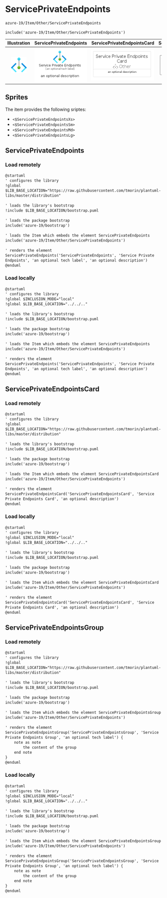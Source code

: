 # ServicePrivateEndpoints


```text
azure-19/Item/Other/ServicePrivateEndpoints
```

```text
include('azure-19/Item/Other/ServicePrivateEndpoints')
```



| Illustration | ServicePrivateEndpoints | ServicePrivateEndpointsCard | ServicePrivateEndpointsGroup |
| :---: | :---: | :---: | :---: |
| ![illustration for Illustration](../../../azure-19/Item/Other/ServicePrivateEndpoints.png) | ![illustration for ServicePrivateEndpoints](../../../azure-19/Item/Other/ServicePrivateEndpoints.Local.png) | ![illustration for ServicePrivateEndpointsCard](../../../azure-19/Item/Other/ServicePrivateEndpointsCard.Local.png) | ![illustration for ServicePrivateEndpointsGroup](../../../azure-19/Item/Other/ServicePrivateEndpointsGroup.Local.png) |



## Sprites
The item provides the following sriptes:

- `<$ServicePrivateEndpointsXs>`
- `<$ServicePrivateEndpointsSm>`
- `<$ServicePrivateEndpointsMd>`
- `<$ServicePrivateEndpointsLg>`





## ServicePrivateEndpoints

### Load remotely
```plantuml
@startuml
' configures the library
!global $LIB_BASE_LOCATION="https://raw.githubusercontent.com/tmorin/plantuml-libs/master/distribution"

' loads the library's bootstrap
!include $LIB_BASE_LOCATION/bootstrap.puml

' loads the package bootstrap
include('azure-19/bootstrap')

' loads the Item which embeds the element ServicePrivateEndpoints
include('azure-19/Item/Other/ServicePrivateEndpoints')

' renders the element
ServicePrivateEndpoints('ServicePrivateEndpoints', 'Service Private Endpoints', 'an optional tech label', 'an optional description')
@enduml
```

### Load locally
```plantuml
@startuml
' configures the library
!global $INCLUSION_MODE="local"
!global $LIB_BASE_LOCATION="../../.."

' loads the library's bootstrap
!include $LIB_BASE_LOCATION/bootstrap.puml

' loads the package bootstrap
include('azure-19/bootstrap')

' loads the Item which embeds the element ServicePrivateEndpoints
include('azure-19/Item/Other/ServicePrivateEndpoints')

' renders the element
ServicePrivateEndpoints('ServicePrivateEndpoints', 'Service Private Endpoints', 'an optional tech label', 'an optional description')
@enduml
```

## ServicePrivateEndpointsCard

### Load remotely
```plantuml
@startuml
' configures the library
!global $LIB_BASE_LOCATION="https://raw.githubusercontent.com/tmorin/plantuml-libs/master/distribution"

' loads the library's bootstrap
!include $LIB_BASE_LOCATION/bootstrap.puml

' loads the package bootstrap
include('azure-19/bootstrap')

' loads the Item which embeds the element ServicePrivateEndpointsCard
include('azure-19/Item/Other/ServicePrivateEndpoints')

' renders the element
ServicePrivateEndpointsCard('ServicePrivateEndpointsCard', 'Service Private Endpoints Card', 'an optional description')
@enduml
```

### Load locally
```plantuml
@startuml
' configures the library
!global $INCLUSION_MODE="local"
!global $LIB_BASE_LOCATION="../../.."

' loads the library's bootstrap
!include $LIB_BASE_LOCATION/bootstrap.puml

' loads the package bootstrap
include('azure-19/bootstrap')

' loads the Item which embeds the element ServicePrivateEndpointsCard
include('azure-19/Item/Other/ServicePrivateEndpoints')

' renders the element
ServicePrivateEndpointsCard('ServicePrivateEndpointsCard', 'Service Private Endpoints Card', 'an optional description')
@enduml
```

## ServicePrivateEndpointsGroup

### Load remotely
```plantuml
@startuml
' configures the library
!global $LIB_BASE_LOCATION="https://raw.githubusercontent.com/tmorin/plantuml-libs/master/distribution"

' loads the library's bootstrap
!include $LIB_BASE_LOCATION/bootstrap.puml

' loads the package bootstrap
include('azure-19/bootstrap')

' loads the Item which embeds the element ServicePrivateEndpointsGroup
include('azure-19/Item/Other/ServicePrivateEndpoints')

' renders the element
ServicePrivateEndpointsGroup('ServicePrivateEndpointsGroup', 'Service Private Endpoints Group', 'an optional tech label') {
    note as note
        the content of the group
    end note
}
@enduml
```

### Load locally
```plantuml
@startuml
' configures the library
!global $INCLUSION_MODE="local"
!global $LIB_BASE_LOCATION="../../.."

' loads the library's bootstrap
!include $LIB_BASE_LOCATION/bootstrap.puml

' loads the package bootstrap
include('azure-19/bootstrap')

' loads the Item which embeds the element ServicePrivateEndpointsGroup
include('azure-19/Item/Other/ServicePrivateEndpoints')

' renders the element
ServicePrivateEndpointsGroup('ServicePrivateEndpointsGroup', 'Service Private Endpoints Group', 'an optional tech label') {
    note as note
        the content of the group
    end note
}
@enduml
```

